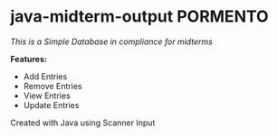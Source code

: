 # java-midterm-output PORMENTO
*This is a Simple Database in compliance for midterms*

**Features:**

- Add Entries
- Remove Entries
- View Entries
- Update Entries

Created with Java using Scanner Input
